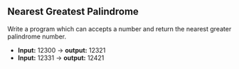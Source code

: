 ## Nearest Greatest Palindrome

Write a program which can accepts a number and return the nearest greater palindrome number.

- **Input:** 12300 -> **output:** 12321
- **Input:** 12331 -> **output:** 12421

